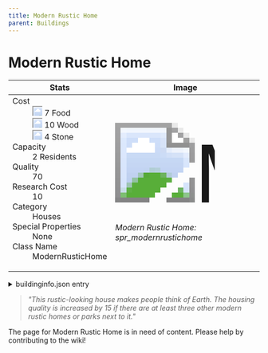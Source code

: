 ```yaml
---
title: Modern Rustic Home
parent: Buildings
---
```

# Modern Rustic Home

[//]: # (Pre-generated content)
<table><thead><tr><th>Stats</th><th>Image</th></tr></thead><tbody><tr><td><dl><dt>Cost</dt><dd><div class="resource-icon"><img style="object-position: -1009px -533px;" src="https://tfe2-wiki.github.io/assets/sprites.png"></div> 7 Food<br><div class="resource-icon"><img style="object-position: -637px -751px;" src="https://tfe2-wiki.github.io/assets/sprites.png"></div> 10 Wood<br><div class="resource-icon"><img style="object-position: -637px -737px;" src="https://tfe2-wiki.github.io/assets/sprites.png"></div> 4 Stone</dd><dt>Capacity</dt><dd>2 Residents</dd><dt>Quality</dt><dd>70</dd><dt>Research Cost</dt><dd>10</dd><dt>Category</dt><dd>Houses</dd><dt>Special Properties</dt><dd>None</dd><dt>Class Name</dt><dd>ModernRusticHome</dd></dl></td><td><style>.building-image {width: 200px;height: 200px;overflow: hidden;position: relative;}.building-image img {image-rendering: pixelated;object-fit: none;transform: scale(10);transform-origin: left top;position: absolute;left: 0;top: 0;}.resource-image {width: 200px;height: 200px;overflow: hidden;position: relative;}.resource-image img {image-rendering: pixelated;object-fit: none;transform: scale(20);transform-origin: left top;position: absolute;left: 0;top: 0;}.building-icon {width: 20px;height: 20px;overflow: hidden;position: relative;display: inline-block;}.building-icon img {image-rendering: pixelated;object-fit: none;transform: scale(1);transform-origin: left top;position: absolute;left: 0;top: 0;}.resource-icon {width: 20px;height: 20px;overflow: hidden;position: relative;display: inline-block;}.resource-icon img {image-rendering: pixelated;object-fit: none;transform: scale(2);transform-origin: left top;position: absolute;left: 0;top: 0;}</style><div class="building-image"><img style="object-position: -46px -994px;" src="https://tfe2-wiki.github.io/assets/sprites.png" alt="Modern Rustic Home Back"><img style="object-position: -24px -994px;" src="https://tfe2-wiki.github.io/assets/sprites.png" alt="Modern Rustic Home"></div><i>Modern Rustic Home: spr_modernrustichome</i></td></tr></tbody></table><details><summary>buildinginfo.json entry</summary>```json{  "className": "ModernRusticHome",  "food": 7,  "wood": 10,  "stone": 4,  "knowledge": 10,  "category": "Houses",  "unlockedByDefault": true,  "specialInfo": [],  "residents": 2,  "quality": 70,  "tooltipBottomIconInfo": [    {      "texture": "spr_bonusrange_plus"    }  ]}```</details><blockquote><i>"This rustic-looking house makes people think of Earth. The housing quality is increased by 15 if there are at least three other modern rustic homes or parks next to it."</i></blockquote>

The page for Modern Rustic Home is in need of content. Please help by contributing to the wiki!
